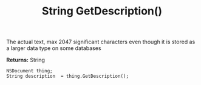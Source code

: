 ﻿---
uid: crmscript_ref_NSDocument_GetDescription
title: String GetDescription()
intellisense: NSDocument.GetDescription
keywords: NSDocument, GetDescription
so.topic: reference
---

The actual text, max 2047 significant characters even though it is stored as a larger data type on some databases

**Returns:** String


```crmscript
NSDocument thing;
String description  = thing.GetDescription();
```


